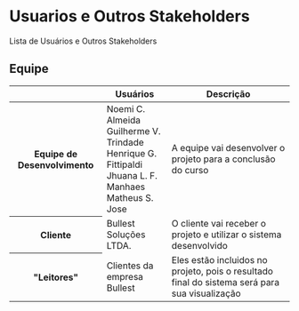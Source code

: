 # Usuarios e Outros Stakeholders

Lista de Usuários e Outros Stakeholders


## Equipe
<table>
    <thead>
        <tr>
            <th></th>
            <th>Usuários</th>
            <th>Descrição</th>
        </tr>
    </thead>
    <tbody>
        <tr>
            <th>Equipe de Desenvolvimento</th>
            <td>
                Noemi C. Almeida </br> 
                Guilherme V. Trindade </br> 
                Henrique G. Fittipaldi </br> 
                Jhuana L. F. Manhaes </br> 
                Matheus S. Jose </br> 
            </td>
            <td>A equipe vai desenvolver o projeto para a conclusão do curso</td>
        </tr>
        <tr>
            <th>Cliente</th>
            <td>Bullest Soluções LTDA.</td>
            <td>O cliente vai receber o projeto e utilizar o sistema desenvolvido</td>
        </tr>
        <tr>
            <th>"Leitores"</th>
            <td>Clientes da empresa Bullest</td>
            <td>Eles estão incluidos no projeto, pois o resultado final do sistema será para sua visualização</td>
        </tr>
    </tbody>
</table>
